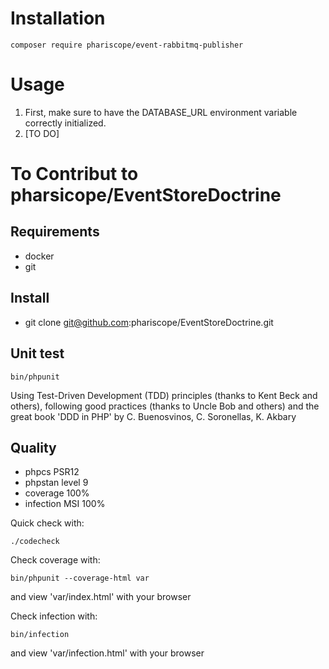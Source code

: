 # Installation

```console
composer require phariscope/event-rabbitmq-publisher
```

# Usage

1. First, make sure to have the DATABASE_URL environment variable correctly initialized.
2. [TO DO]


# To Contribut to pharsicope/EventStoreDoctrine

## Requirements

* docker
* git

## Install

* git clone git@github.com:phariscope/EventStoreDoctrine.git

## Unit test

```console
bin/phpunit
```

Using Test-Driven Development (TDD) principles (thanks to Kent Beck and others), following good practices (thanks to Uncle Bob and others) and the great book 'DDD in PHP' by C. Buenosvinos, C. Soronellas, K. Akbary

## Quality

* phpcs PSR12
* phpstan level 9
* coverage 100%
* infection MSI 100%

Quick check with:
```console
./codecheck
```

Check coverage with:
```console
bin/phpunit --coverage-html var
```
and view 'var/index.html' with your browser

Check infection with:

```console
bin/infection
```
and view 'var/infection.html' with your browser